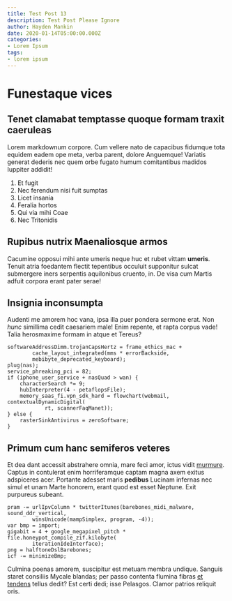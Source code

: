 ```yaml
---
title: Test Post 13
description: Test Post Please Ignore
author: Hayden Mankin
date: 2020-01-14T05:00:00.000Z
categories:
- Lorem Ipsum
tags:
- lorem ipsum
---
```


# Funestaque vices

## Tenet clamabat temptasse quoque formam traxit caeruleas

Lorem markdownum corpore. Cum vellere nato de capacibus fidumque tota equidem
eadem ope meta, verba parent, dolore Anguemque! Variatis generat dederis nec
quem orbe fugato humum comitantibus madidos Iuppiter addidit!

1. Et fugit
2. Nec ferendum nisi fuit sumptas
3. Licet insania
4. Feralia hortos
5. Qui via mihi Coae
6. Nec Tritonidis

## Rupibus nutrix Maenaliosque armos

Cacumine opposui mihi ante umeris neque huc et rubet vittam **umeris**. Tenuit
atria foedantem flectit tepentibus occuluit supponitur sulcat submergere iners
serpentis aquilonibus cruento, in. De visa cum Martis adfuit corpora erant pater
serae!

## Insignia inconsumpta

Audenti me amorem hoc vana, ipsa illa puer pondera sermone erat. Non *hunc*
simillima cedit caesariem male! Enim repente, et rapta corpus vade! Talia
herosmaxime formam in atque et Tereus?

```
softwareAddressDimm.trojanCapsHertz = frame_ethics_mac +
        cache_layout_integrated(mms * errorBackside,
        mebibyte_deprecated_keyboard);
plug(nas);
service_phreaking_pci = 82;
if (iphone_user_service + nasQuad > wan) {
    characterSearch *= 9;
    hubInterpreter(4 - petaflopsFile);
    memory_saas_fi.vpn_sdk_hard = flowchart(webmail, contextualDynamicDigital(
            rt, scannerFaqManet));
} else {
    rasterSinkAntivirus = zeroSoftware;
}
```

## Primum cum hanc semiferos veteres

Et dea dant accessit abstrahere omnia, mare feci amor, ictus vidit
[murmure](http://www.vulneravagantur.net/ettori). Captus in contulerat enim
horriferamque captam magna axem exitus adspiceres acer. Portante adesset maris
**pedibus** Lucinam infernas nec simul et unam Marte honorem, erant quod est
esset Neptune. Exit purpureus subeant.

```
pram -= urlIpvColumn * twitterItunes(barebones_midi_malware, sound_ddr_vertical,
        winsUnicode(mampSimplex, program, -4));
var bmp = import;
gigabit = 4 + google_megapixel_pitch * file.honeypot_compile_zif.kilobyte(
        iterationIdeInterface);
png = halftoneDslBarebones;
icf -= minimizeBmp;
```

Culmina poenas amorem, suscipitur est metuam membra undique. Sanguis staret
consiliis Mycale blandas; per passo contenta flumina fibras [et
tendens](http://in.com/) tellus dedit? Est certi dedi; isse Pelasgos. Clamor
patrios reliquit oris.
